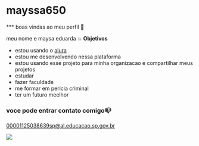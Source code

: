 # mayssa650
*** boas vindas ao meu perfil 🖤

meu nome e maysa eduarda 💥
  **Objetivos**
- estou usando o [alura](https:www.alura.com.br)
- estou me desenvolvendo nessa plataforma
- estou usando esse projeto para minha organizacao e compartilhar meus projetos
- estudar
- fazer faculdade
- me formar em pericia criminal
- ter um futuro meelhor

 ### voce pode entrar contato comigo📪

 00001125038639sp@al.educacao.sp.gov.br
 
 ![](https://media1.tenor.com/m/de10pY3H84oAAAAd/100.gif)
 
